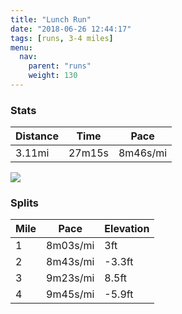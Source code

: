 ```yaml
---
title: "Lunch Run"
date: "2018-06-26 12:44:17"
tags: [runs, 3-4 miles]
menu:
  nav:
    parent: "runs"
    weight: 130
---
```


### Stats

| Distance | Time | Pace |
|----------|------|------|
|3.11mi|27m15s|8m46s/mi|

<img src='https://maps.googleapis.com/maps/api/staticmap?maptype=roadmap&path=enc:kxjeIjlyLe@uCxDjE]|JhFzKxD~C|BiDrOnY|CpLlG`f@s@uAx@vU}@zd@~@cQy@ii@h@dBcHqg@cGqTsJeP_E_@kDuDiFwYy@yBi@hD&key=AIzaSyC1MId7bFpkLXNAaYhBSTb8jLyiSqzbDtM&size=800x800&markers=color:yellow|label:S|53.47222,-2.26518&markers=color:green|label:F|53.47225,-2.26434'>

### Splits

| Mile | Pace | Elevation |
|------|------|-----------|
|1|8m03s/mi|3ft|
|2|8m43s/mi|-3.3ft|
|3|9m23s/mi|8.5ft|
|4|9m45s/mi|-5.9ft|
